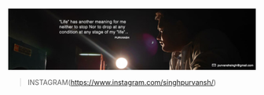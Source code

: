 ![alt text](https://github.com/Purvanshsingh/Purvanshsingh/blob/master/Artboard%2034.jpg)
> INSTAGRAM(https://www.instagram.com/singhpurvansh/)
<!--
**Purvanshsingh/Purvanshsingh** is a ✨ _special_ ✨ repository because its `README.md` (this file) appears on your GitHub profile.

Here are some ideas to get you started:

- 🔭 I’m currently working on ...
- 🌱 I’m currently learning ...
- 👯 I’m looking to collaborate on ...
- 🤔 I’m looking for help with ...
- 💬 Ask me about ...
- 📫 How to reach me: ...
- 😄 Pronouns: ...
- ⚡ Fun fact: ...
-->
